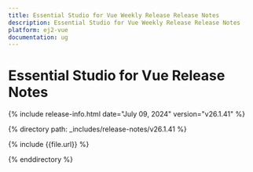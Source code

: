 ```yaml
---
title: Essential Studio for Vue Weekly Release Release Notes  
description: Essential Studio for Vue Weekly Release Release Notes  
platform: ej2-vue
documentation: ug
---
```


# Essential Studio for Vue  Release Notes  

{% include release-info.html date="July 09, 2024"  version="v26.1.41" %}

{% directory path: _includes/release-notes/v26.1.41 %}

{% include {{file.url}} %}

{% enddirectory %}